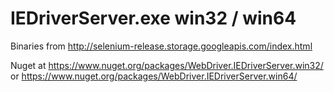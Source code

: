 # IEDriverServer.exe win32 / win64

Binaries from http://selenium-release.storage.googleapis.com/index.html

Nuget at https://www.nuget.org/packages/WebDriver.IEDriverServer.win32/ or https://www.nuget.org/packages/WebDriver.IEDriverServer.win64/
